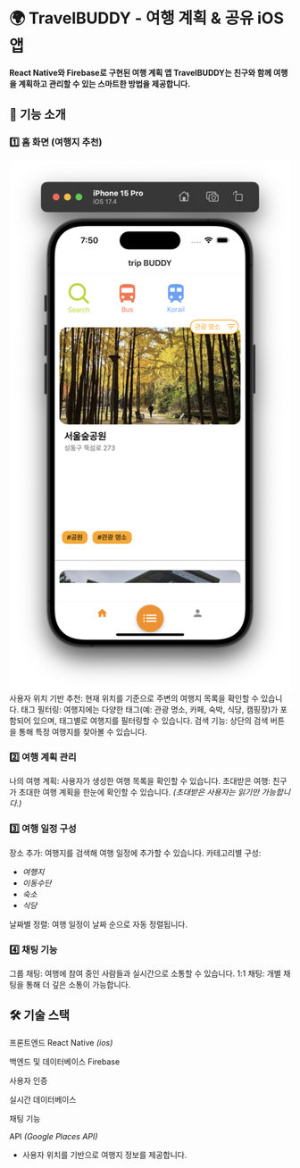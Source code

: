 # 🌍 TravelBUDDY - 여행 계획 & 공유 iOS 앱

**React Native와 Firebase로 구현된 여행 계획 앱 TravelBUDDY는 친구와 함께 여행을 계획하고 관리할 수 있는 스마트한 방법을 제공합니다.**

## 📱 기능 소개

### 1️⃣ 홈 화면 (여행지 추천)
![홈 화면 스크린샷](app_screen_shot/home.png)
사용자 위치 기반 추천: 현재 위치를 기준으로 주변의 여행지 목록을 확인할 수 있습니다.
태그 필터링: 여행지에는 다양한 태그(예: 관광 명소, 카페, 숙박, 식당, 캠핑장)가 포함되어 있으며, 태그별로 여행지를 필터링할 수 있습니다.
검색 기능: 상단의 검색 버튼을 통해 특정 여행지를 찾아볼 수 있습니다.

### 2️⃣ 여행 계획 관리
나의 여행 계획: 사용자가 생성한 여행 목록을 확인할 수 있습니다.
초대받은 여행: 친구가 초대한 여행 계획을 한눈에 확인할 수 있습니다.
*(초대받은 사용자는 읽기만 가능합니다.)*

### 3️⃣ 여행 일정 구성
장소 추가: 여행지를 검색해 여행 일정에 추가할 수 있습니다.
카테고리별 구성:
- *여행지*
- *이동수단*
- *숙소*
- *식당*

날짜별 정렬: 여행 일정이 날짜 순으로 자동 정렬됩니다.

### 4️⃣ 채팅 기능
그룹 채팅: 여행에 참여 중인 사람들과 실시간으로 소통할 수 있습니다.
1:1 채팅: 개별 채팅을 통해 더 깊은 소통이 가능합니다.

## 🛠️ 기술 스택

프론트엔드
React Native *(ios)*

백엔드 및 데이터베이스
Firebase

사용자 인증

실시간 데이터베이스

채팅 기능

API *(Google Places API)*
- 사용자 위치를 기반으로 여행지 정보를 제공합니다.
